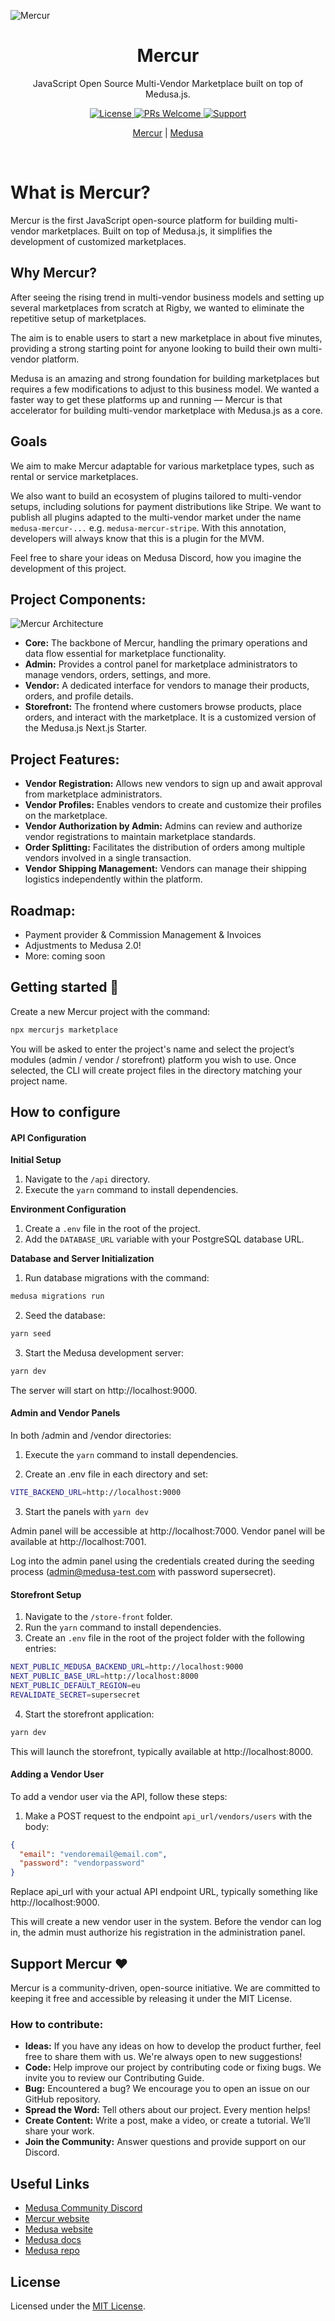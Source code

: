 ![Mercur](https://rigby-web.fra1.digitaloceanspaces.com/README-mercur-lg.png)

<div align="center">
  <h1>Mercur</h1>
  <p>JavaScript Open Source Multi-Vendor Marketplace built on top of Medusa.js.</p>
  
  <!-- Shields.io Badges -->
  <a href="https://github.com/mercurjs/mercur/tree/main?tab=MIT-1-ov-file">
    <img alt="License" src="https://img.shields.io/badge/license-MIT-blue.svg" />
  </a>
  <a href="#">
    <img alt="PRs Welcome" src="https://img.shields.io/badge/PRs-welcome-brightgreen.svg" />
  </a>
  <a href="https://rigbyjs.com/en#contact">
    <img alt="Support" src="https://img.shields.io/badge/support-contact%20author-blueviolet.svg" />
  </a>

  <!-- Website Links -->
  <p>
    <a href="https://mercurjs.com/">Mercur</a> |
    <a href="https://medusajs.com/">Medusa</a>
  </p>
</div>
<br>

# What is Mercur?

Mercur is the first JavaScript open-source platform for building multi-vendor marketplaces. Built on top of Medusa.js, it simplifies the development of customized marketplaces.

## Why Mercur?

After seeing the rising trend in multi-vendor business models and setting up several marketplaces from scratch at Rigby, we wanted to eliminate the repetitive setup of marketplaces.

The aim is to enable users to start a new marketplace in about five minutes, providing a strong starting point for anyone looking to build their own multi-vendor platform.

Medusa is an amazing and strong foundation for building marketplaces but requires a few modifications to adjust to this business model. We wanted a faster way to get these platforms up and running — Mercur is that accelerator for building multi-vendor marketplace with Medusa.js as a core.

## Goals

We aim to make Mercur adaptable for various marketplace types, such as rental or service marketplaces. 

We also want to build an ecosystem of plugins tailored to multi-vendor setups, including solutions for payment distributions like Stripe. We want to publish all plugins adapted to the multi-vendor market under the name `medusa-mercur-...` e.g. `medusa-mercur-stripe`. With this annotation, developers will always know that this is a plugin for the MVM.

Feel free to share your ideas on Medusa Discord, how you imagine the development of this project.

## Project Components:

![Mercur Architecture](https://rigby-web.fra1.digitaloceanspaces.com/mercur-mvm-lgg.png)

- **Core:** The backbone of Mercur, handling the primary operations and data flow essential for marketplace functionality.
- **Admin:** Provides a control panel for marketplace administrators to manage vendors, orders, settings, and more.
- **Vendor:** A dedicated interface for vendors to manage their products, orders, and profile details.
- **Storefront:** The frontend where customers browse products, place orders, and interact with the marketplace. It is a customized version of the Medusa.js Next.js Starter.

## Project Features:

- **Vendor Registration:** Allows new vendors to sign up and await approval from marketplace administrators.
- **Vendor Profiles:** Enables vendors to create and customize their profiles on the marketplace.
- **Vendor Authorization by Admin:** Admins can review and authorize vendor registrations to maintain marketplace standards.
- **Order Splitting:** Facilitates the distribution of orders among multiple vendors involved in a single transaction.
- **Vendor Shipping Management:** Vendors can manage their shipping logistics independently within the platform.

## Roadmap:
- Payment provider & Commission Management & Invoices
- Adjustments to Medusa 2.0!
- More: coming soon

## Getting started 🚀

Create a new Mercur project with the command:

```bash
npx mercurjs marketplace
```

You will be asked to enter the project's name and select the project’s modules (admin / vendor / storefront) platform you wish to use. Once selected, the CLI will create project files in the directory matching your project name.

## How to configure

#### API Configuration

**Initial Setup**

1. Navigate to the `/api` directory.
2. Execute the `yarn` command to install dependencies.

**Environment Configuration**

1. Create a `.env` file in the root of the project.
2. Add the `DATABASE_URL` variable with your PostgreSQL database URL.

**Database and Server Initialization**

1. Run database migrations with the command:
 ```bash
 medusa migrations run
 ```
2. Seed the database:
 ```bash
 yarn seed
 ```
3. Start the Medusa development server:
 ```bash
yarn dev
 ```

The server will start on http://localhost:9000.

#### Admin and Vendor Panels

In both /admin and /vendor directories:

1. Execute the `yarn` command to install dependencies.

2. Create an .env file in each directory and set:
``` bash
VITE_BACKEND_URL=http://localhost:9000
```

3. Start the panels with `yarn dev`

Admin panel will be accessible at http://localhost:7000.
Vendor panel will be available at http://localhost:7001.

Log into the admin panel using the credentials created during the seeding process (admin@medusa-test.com with password supersecret).

#### Storefront Setup

1. Navigate to the `/store-front` folder.
2. Run the `yarn` command to install dependencies.
3. Create an `.env` file in the root of the project folder with the following entries:

``` bash
NEXT_PUBLIC_MEDUSA_BACKEND_URL=http://localhost:9000
NEXT_PUBLIC_BASE_URL=http://localhost:8000
NEXT_PUBLIC_DEFAULT_REGION=eu
REVALIDATE_SECRET=supersecret
```

4. Start the storefront application:
```bash
yarn dev
```

This will launch the storefront, typically available at http://localhost:8000.

#### Adding a Vendor User

To add a vendor user via the API, follow these steps:

1. Make a POST request to the endpoint `api_url/vendors/users` with the body:
 ```json
 {
   "email": "vendoremail@email.com",
   "password": "vendorpassword"
 }
 ```

Replace api_url with your actual API endpoint URL, typically something like http://localhost:9000.

This will create a new vendor user in the system. Before the vendor can log in, the admin must authorize his registration in the administration panel.


## Support Mercur ❤️

Mercur is a community-driven, open-source initiative. We are committed to keeping it free and accessible by releasing it under the MIT License.

### How to contribute:

- **Ideas:** If you have any ideas on how to develop the product further, feel free to share them with us. We're always open to new suggestions!
- **Code:** Help improve our project by contributing code or fixing bugs. We invite you to review our Contributing Guide.
- **Bug:** Encountered a bug? We encourage you to open an issue on our GitHub repository.
- **Spread the Word:** Tell others about our project. Every mention helps!
- **Create Content:** Write a post, make a video, or create a tutorial. We’ll share your work.
- **Join the Community:** Answer questions and provide support on our Discord.

## Useful Links

- [Medusa Community Discord](https://discord.gg/medusajs)
- [Mercur website](https://mercurjs.com)
- [Medusa website](https://medusajs.com)
- [Medusa docs](https://docs.medusajs.com/)
- [Medusa repo](https://github.com/medusajs/medusa)

## License

Licensed under the [MIT License](https://github.com/mercurjs/mercur/tree/main?tab=MIT-1-ov-file).

